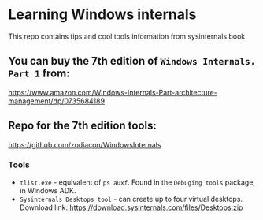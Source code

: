 # Learning Windows internals
This repo contains tips and cool tools information from sysinternals book.

## You can buy the 7th edition of `Windows Internals, Part 1` from:
https://www.amazon.com/Windows-Internals-Part-architecture-management/dp/0735684189

## Repo for the 7th edition tools:
https://github.com/zodiacon/WindowsInternals

### Tools
  * `tlist.exe` - equivalent of `ps auxf`. Found in the `Debuging tools` package, in Windows ADK.
  * `Sysinternals Desktops tool` - can create up to four virtual desktops. Download link: https://download.sysinternals.com/files/Desktops.zip
